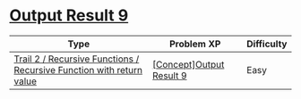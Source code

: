 # [Output Result 9](https://www.codetree.ai/trails/complete/curated-cards/intro-reading-k201529)

|Type|Problem XP|Difficulty|
|---|---|---|
|[Trail 2 / Recursive Functions / Recursive Function with return value](https://www.codetree.ai/trail-info/novice-mid/)|[[Concept]Output Result 9](https://www.codetree.ai/trails/complete/curated-cards/intro-reading-k201529/)|Easy|

